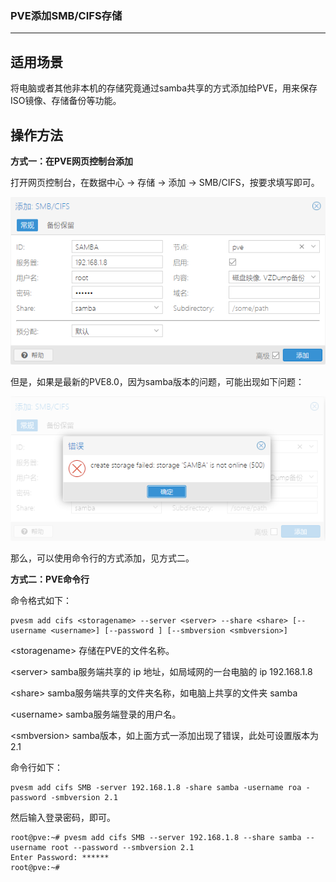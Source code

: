 ### PVE添加SMB/CIFS存储

---



## **适用场景**

将电脑或者其他非本机的存储究竟通过samba共享的方式添加给PVE，用来保存ISO镜像、存储备份等功能。



## 操作方法



**方式一：在PVE网页控制台添加**

打开网页控制台，在数据中心 -> 存储 -> 添加 -> SMB/CIFS，按要求填写即可。

![PVE_CIFS_STORAGE](imgs/PVE_CIFS_STORAGE0.png)



但是，如果是最新的PVE8.0，因为samba版本的问题，可能出现如下问题：

![PVE_CIFS_STORAGE](imgs/PVE_CIFS_STORAGE.png)



那么，可以使用命令行的方式添加，见方式二。



**方式二：PVE命令行**

命令格式如下：

```shell
pvesm add cifs <storagename> --server <server> --share <share> [--username <username>] [--password ] [--smbversion <smbversion>]
```

\<storagename\> 存储在PVE的文件名称。

\<server\> samba服务端共享的 ip 地址，如局域网的一台电脑的 ip 192.168.1.8

\<share\> samba服务端共享的文件夹名称，如电脑上共享的文件夹 samba

\<username\> samba服务端登录的用户名。

\<smbversion\> samba版本，如上面方式一添加出现了错误，此处可设置版本为2.1



命令行如下：

```shell
pvesm add cifs SMB -server 192.168.1.8 -share samba -username roa -password -smbversion 2.1
```

然后输入登录密码，即可。

```shell
root@pve:~# pvesm add cifs SMB --server 192.168.1.8 --share samba --username root --password --smbversion 2.1
Enter Password: ******
root@pve:~#
```

 





